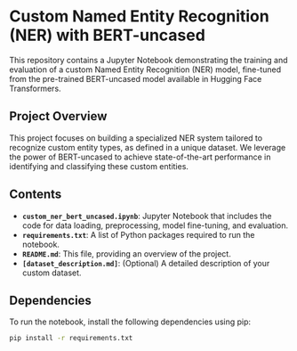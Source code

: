# Custom Named Entity Recognition (NER) with BERT-uncased

This repository contains a Jupyter Notebook demonstrating the training and evaluation of a custom Named Entity Recognition (NER) model, fine-tuned from the pre-trained BERT-uncased model available in Hugging Face Transformers.

## Project Overview

This project focuses on building a specialized NER system tailored to recognize custom entity types, as defined in a unique dataset. We leverage the power of BERT-uncased to achieve state-of-the-art performance in identifying and classifying these custom entities.

## Contents

* **`custom_ner_bert_uncased.ipynb`**: Jupyter Notebook that includes the code for data loading, preprocessing, model fine-tuning, and evaluation.
* **`requirements.txt`**: A list of Python packages required to run the notebook.
* **`README.md`**: This file, providing an overview of the project.
* **`[dataset_description.md]`**: (Optional) A detailed description of your custom dataset.

## Dependencies

To run the notebook, install the following dependencies using pip:

```bash
pip install -r requirements.txt
